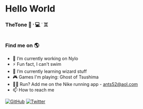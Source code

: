 # Hello World

### TheTone 🐧 ˒ 💻 ˓ ♊︎

<img src="https://i.pinimg.com/originals/e0/c4/74/e0c4745ee07489804c3ac7bafec89d45.jpg" alt="">

### Find me on 🌎 

- 🔭 I’m currently working on Nylo
- ⚡ Fun fact, I can't swim
- 🌱 I’m currently learning wizard stuff
- 🎮 Games I'm playing: Ghost of Tsushima
- 🏃‍♂️ Run? Add me on the Nike running app - ants52@aol.com
- 📫 How to reach me

<p align="left">
	<a href="https://github.com/agordn52"><img src="https://img.shields.io/github/followers/agordn52.svg?label=GitHub&style=social" alt="GitHub"></a>
	<a href="https://twitter.com/anthonygordn"><img src="https://img.shields.io/twitter/follow/anthonygordn?label=Twitter&style=social" alt="Twitter"></a>
</p>
